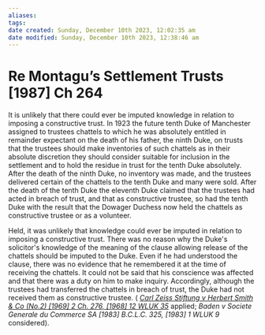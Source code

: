 ```yaml
---
aliases: 
tags: 
date created: Sunday, December 10th 2023, 12:02:35 am
date modified: Sunday, December 10th 2023, 12:38:46 am
---
```


# Re Montagu’s Settlement Trusts [1987] Ch 264

It is unlikely that there could ever be imputed knowledge in relation to imposing a constructive trust. In 1923 the future tenth Duke of Manchester assigned to trustees chattels to which he was absolutely entitled in remainder expectant on the death of his father, the ninth Duke, on trusts that the trustees should make inventories of such chattels as in their absolute discretion they should consider suitable for inclusion in the settlement and to hold the residue in trust for the tenth Duke absolutely. After the death of the ninth Duke, no inventory was made, and the trustees delivered certain of the chattels to the tenth Duke and many were sold. After the death of the tenth Duke the eleventh Duke claimed that the trustees had acted in breach of trust, and that as constructive trustee, so had the tenth Duke with the result that the Dowager Duchess now held the chattels as constructive trustee or as a volunteer.

Held, it was unlikely that knowledge could ever be imputed in relation to imposing a constructive trust. There was no reason why the Duke's solicitor's knowledge of the meaning of the clause allowing release of the chattels should be imputed to the Duke. Even if he had understood the clause, there was no evidence that he remembered it at the time of receiving the chattels. It could not be said that his conscience was affected and that there was a duty on him to make inquiry. Accordingly, although the trustees had transferred the chattels in breach of trust, the Duke had not received them as constructive trustee. ( _[Carl Zeiss Stiftung v Herbert Smith & Co (No.2) [1969] 2 Ch. 276, [1968] 12 WLUK 35](https://uk.westlaw.com/Document/I826D0050E42711DA8FC2A0F0355337E9/View/FullText.html?originationContext=document&transitionType=DocumentItem&ppcid=c9c76a1c636846f8ba41239ca2153b53&contextData=(sc.Default))_ applied; _Baden v Societe Generale du Commerce SA [1983] B.C.L.C. 325, [1983] 1 WLUK 9_ considered).
